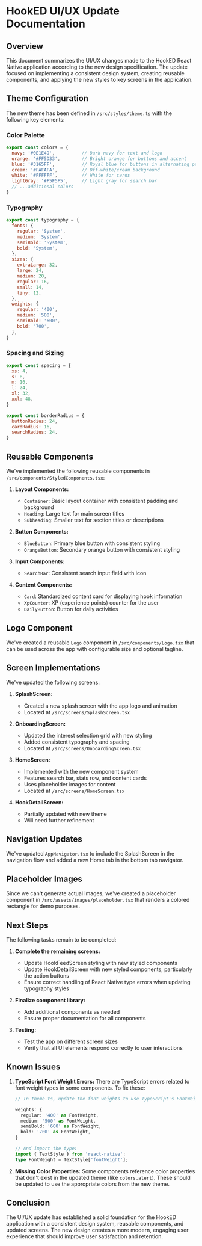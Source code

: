 # HookED UI/UX Update Documentation

## Overview
This document summarizes the UI/UX changes made to the HookED React Native application according to the new design specification. The update focused on implementing a consistent design system, creating reusable components, and applying the new styles to key screens in the application.

## Theme Configuration

The new theme has been defined in `/src/styles/theme.ts` with the following key elements:

### Color Palette
```javascript
export const colors = {
  navy: '#0E1E49',          // Dark navy for text and logo
  orange: '#FF5D33',        // Bright orange for buttons and accent
  blue: '#3165FF',          // Royal blue for buttons in alternating pattern
  cream: '#FAFAFA',         // Off-white/cream background
  white: '#FFFFFF',         // White for cards
  lightGray: '#F5F5F5',     // Light gray for search bar
  // ...additional colors
}
```

### Typography
```javascript
export const typography = {
  fonts: {
    regular: 'System',
    medium: 'System',
    semiBold: 'System',
    bold: 'System',
  },
  sizes: {
    extraLarge: 32,
    large: 24,
    medium: 20,
    regular: 16,
    small: 14,
    tiny: 12,
  },
  weights: {
    regular: '400',
    medium: '500',
    semiBold: '600',
    bold: '700',
  },
}
```

### Spacing and Sizing
```javascript
export const spacing = {
  xs: 4,
  s: 8,
  m: 16,
  l: 24,
  xl: 32,
  xxl: 48,
}

export const borderRadius = {
  buttonRadius: 24,
  cardRadius: 16,
  searchRadius: 24,
}
```

## Reusable Components

We've implemented the following reusable components in `/src/components/StyledComponents.tsx`:

1. **Layout Components:**
   - `Container`: Basic layout container with consistent padding and background
   - `Heading`: Large text for main screen titles
   - `Subheading`: Smaller text for section titles or descriptions

2. **Button Components:**
   - `BlueButton`: Primary blue button with consistent styling
   - `OrangeButton`: Secondary orange button with consistent styling

3. **Input Components:**
   - `SearchBar`: Consistent search input field with icon

4. **Content Components:**
   - `Card`: Standardized content card for displaying hook information
   - `XpCounter`: XP (experience points) counter for the user
   - `DailyButton`: Button for daily activities

## Logo Component

We've created a reusable `Logo` component in `/src/components/Logo.tsx` that can be used across the app with configurable size and optional tagline.

## Screen Implementations

We've updated the following screens:

1. **SplashScreen:**
   - Created a new splash screen with the app logo and animation
   - Located at `/src/screens/SplashScreen.tsx`

2. **OnboardingScreen:**
   - Updated the interest selection grid with new styling
   - Added consistent typography and spacing
   - Located at `/src/screens/OnboardingScreen.tsx`

3. **HomeScreen:**
   - Implemented with the new component system
   - Features search bar, stats row, and content cards
   - Uses placeholder images for content
   - Located at `/src/screens/HomeScreen.tsx`

4. **HookDetailScreen:**
   - Partially updated with new theme
   - Will need further refinement

## Navigation Updates

We've updated `AppNavigator.tsx` to include the SplashScreen in the navigation flow and added a new Home tab in the bottom tab navigator.

## Placeholder Images

Since we can't generate actual images, we've created a placeholder component in `/src/assets/images/placeholder.tsx` that renders a colored rectangle for demo purposes.

## Next Steps

The following tasks remain to be completed:

1. **Complete the remaining screens:**
   - Update HookFeedScreen styling with new styled components
   - Update HookDetailScreen with new styled components, particularly the action buttons
   - Ensure correct handling of React Native type errors when updating typography styles

2. **Finalize component library:**
   - Add additional components as needed
   - Ensure proper documentation for all components

3. **Testing:**
   - Test the app on different screen sizes
   - Verify that all UI elements respond correctly to user interactions

## Known Issues

1. **TypeScript Font Weight Errors:**
   There are TypeScript errors related to font weight types in some components. To fix these:
   
   ```typescript
   // In theme.ts, update the font weights to use TypeScript's FontWeight type:
   
   weights: {
     regular: '400' as FontWeight,
     medium: '500' as FontWeight, 
     semiBold: '600' as FontWeight,
     bold: '700' as FontWeight,
   }
   
   // And import the type:
   import { TextStyle } from 'react-native';
   type FontWeight = TextStyle['fontWeight'];
   ```

2. **Missing Color Properties:**
   Some components reference color properties that don't exist in the updated theme (like `colors.alert`). 
   These should be updated to use the appropriate colors from the new theme.

## Conclusion

The UI/UX update has established a solid foundation for the HookED application with a consistent design system, reusable components, and updated screens. The new design creates a more modern, engaging user experience that should improve user satisfaction and retention.
